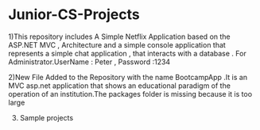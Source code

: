 # Junior-CS-Projects
1)This repository includes A Simple Netflix Application based on the ASP.NET MVC , Architecture and a simple console application that represents a simple chat application , that interacts with a database . For Administrator.UserName : Peter , Password :1234 

2)New File Added to the Repository with the name BootcampApp .It is an MVC asp.net application that shows an educational paradigm of the operation of an institution.The packages folder is missing because it is too large 

3) Sample projects 
